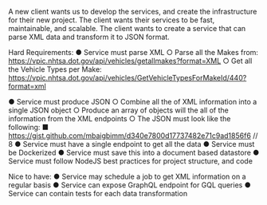 A new client wants us to develop the services, and create the infrastructure for their new project.
The client wants their services to be fast, maintainable, and scalable. The client wants to create
a service that can parse XML data and transform it to JSON format.

Hard Requirements:
● Service must parse XML
○ Parse all the Makes from:
https://vpic.nhtsa.dot.gov/api/vehicles/getallmakes?format=XML
○ Get all the Vehicle Types per Make:
https://vpic.nhtsa.dot.gov/api/vehicles/GetVehicleTypesForMakeId/440?format=xml

● Service must produce JSON
○ Combine all the of XML information into a single JSON object
○ Produce an array of objects will the all of the information from the XML endpoints
○ The JSON must look like the following:
■ https://gist.github.com/mbaigbimm/d340e7800d17737482e71c9ad1856f6
// 8
● Service must have a single endpoint to get all the data
● Service must be Dockerized
● Service must save this into a document based datastore
● Service must follow NodeJS best practices for project structure, and code

Nice to have:
● Service may schedule a job to get XML information on a regular basis
● Service can expose GraphQL endpoint for GQL queries
● Service can contain tests for each data transformation
